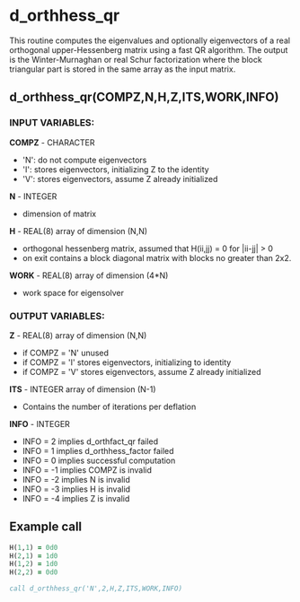 # d_orthhess_qr #

This routine computes the eigenvalues and optionally eigenvectors of a 
real orthogonal upper-Hessenberg matrix using a fast QR algorithm. The output is the Winter-Murnaghan or real Schur factorization where the block triangular part is stored in the same array as the input matrix.

## d_orthhess_qr(COMPZ,N,H,Z,ITS,WORK,INFO) ##

### INPUT VARIABLES: ###

__COMPZ__ - CHARACTER
 - 'N': do not compute eigenvectors
 - 'I': stores eigenvectors, initializing Z to the identity
 - 'V': stores eigenvectors, assume Z already initialized

__N__ - INTEGER
 - dimension of matrix

__H__ - REAL(8) array of dimension (N,N)
 -  orthogonal hessenberg matrix, assumed that H(ii,jj) = 0 for |ii-jj| > 0
 - on exit contains a block diagonal matrix with blocks no greater than 2x2. 

__WORK__ - REAL(8) array of dimension (4*N)
 - work space for eigensolver

### OUTPUT VARIABLES: ###

__Z__ - REAL(8) array of dimension (N,N)
 - if COMPZ = 'N' unused
 - if COMPZ = 'I' stores eigenvectors, initializing to identity 
 - if COMPZ = 'V' stores eigenvectors, assume Z already initialized

__ITS__ - INTEGER array of dimension (N-1)
 - Contains the number of iterations per deflation

__INFO__ - INTEGER
 - INFO = 2 implies d_orthfact_qr failed
 - INFO = 1 implies d_orthhess_factor failed
 - INFO = 0 implies successful computation
 - INFO = -1 implies COMPZ is invalid
 - INFO = -2 implies N is invalid
 - INFO = -3 implies H is invalid
 - INFO = -4 implies Z is invalid

## Example call ##
```fortran
H(1,1) = 0d0
H(2,1) = 1d0
H(1,2) = 1d0
H(2,2) = 0d0

call d_orthhess_qr('N',2,H,Z,ITS,WORK,INFO)
```

